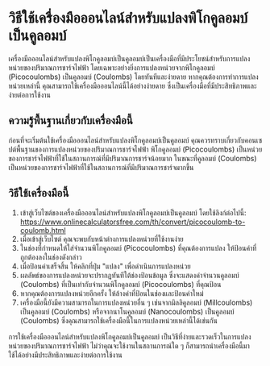 วิธีใช้เครื่องมือออนไลน์สำหรับแปลงพิโกคูลอมบ์เป็นคูลอมบ์
========================================================

เครื่องมือออนไลน์สำหรับแปลงพิโกคูลอมบ์เป็นคูลอมบ์เป็นเครื่องมือที่มีประโยชน์สำหรับการแปลงหน่วยของปริมาณการชาร์จไฟฟ้า โดยเฉพาะอย่างยิ่งการแปลงหน่วยจากพิโกคูลอมบ์ (Picocoulombs) เป็นคูลอมบ์ (Coulombs) โดยทันทีและง่ายดาย หากคุณต้องการทำการแปลงหน่วยเหล่านี้ คุณสามารถใช้เครื่องมือออนไลน์นี้ได้อย่างง่ายดาย ซึ่งเป็นเครื่องมือที่มีประสิทธิภาพและง่ายต่อการใช้งาน

ความรู้พื้นฐานเกี่ยวกับเครื่องมือนี้
------------------------------------

ก่อนที่จะเริ่มต้นใช้เครื่องมือออนไลน์สำหรับแปลงพิโกคูลอมบ์เป็นคูลอมบ์ คุณควรทราบเกี่ยวกับคอนเซปต์พื้นฐานของการแปลงหน่วยของปริมาณการชาร์จไฟฟ้า พิโกคูลอมบ์ (Picocoulombs) เป็นหน่วยของการชาร์จไฟฟ้าที่ใช้ในสถานการณ์ที่มีปริมาณการชาร์จน้อยมาก ในขณะที่คูลอมบ์ (Coulombs) เป็นหน่วยของการชาร์จไฟฟ้าที่ใช้ในสถานการณ์ที่มีปริมาณการชาร์จมากขึ้น

วิธีใช้เครื่องมือนี้
--------------------

1. เข้าสู่เว็บไซต์ของเครื่องมือออนไลน์สำหรับแปลงพิโกคูลอมบ์เป็นคูลอมบ์ โดยใช้ลิงก์ต่อไปนี้: <https://www.onlinecalculatorsfree.com/th/convert/picocoulomb-to-coulomb.html>
2. เมื่อเข้าสู่เว็บไซต์ คุณจะพบกับหน้าต่างการแปลงหน่วยที่ใช้งานง่าย
3. ในช่องที่กำหนดให้ใส่จำนวนพิโกคูลอมบ์ (Picocoulombs) ที่คุณต้องการแปลง ให้ป้อนค่าที่ถูกต้องลงในช่องดังกล่าว
4. เมื่อป้อนค่าเสร็จสิ้น ให้คลิกที่ปุ่ม "แปลง" เพื่อดำเนินการแปลงหน่วย
5. ผลลัพธ์ของการแปลงหน่วยจะปรากฏทันทีใต้ช่องป้อนข้อมูล ซึ่งจะแสดงค่าจำนวนคูลอมบ์ (Coulombs) ที่เป็นเท่ากับจำนวนพิโกคูลอมบ์ (Picocoulombs) ที่คุณป้อน
6. หากคุณต้องการแปลงหน่วยอีกครั้ง ให้ล้างค่าที่ป้อนในช่องและป้อนค่าใหม่
7. เครื่องมือนี้ยังมีความสามารถในการแปลงหน่วยอื่น ๆ เช่นจากมิลลิคูลอมบ์ (Millcoulombs) เป็นคูลอมบ์ (Coulombs) หรือจากนาโนคูลอมบ์ (Nanocoulombs) เป็นคูลอมบ์ (Coulombs) ซึ่งคุณสามารถใช้เครื่องมือนี้ในการแปลงหน่วยเหล่านี้ได้เช่นกัน

การใช้เครื่องมือออนไลน์สำหรับแปลงพิโกคูลอมบ์เป็นคูลอมบ์ เป็นวิธีที่ง่ายและรวดเร็วในการแปลงหน่วยของปริมาณการชาร์จไฟฟ้า ไม่ว่าคุณจะใช้งานในสถานการณ์ใด ๆ ก็สามารถนำเครื่องมือนี้มาใช้ได้อย่างมีประสิทธิภาพและง่ายต่อการใช้งาน